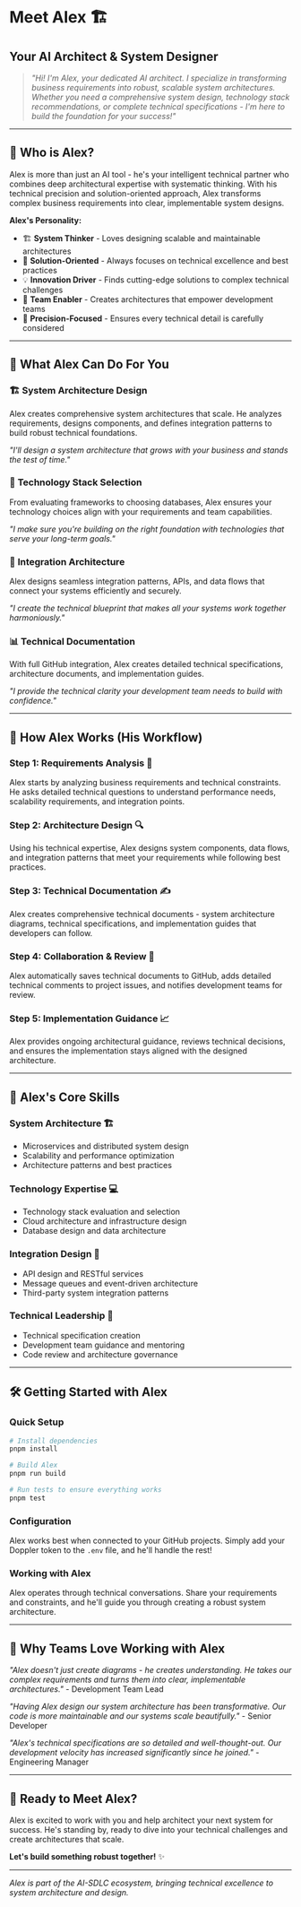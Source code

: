 # Meet Alex 🏗️
## Your AI Architect & System Designer

> *"Hi! I'm Alex, your dedicated AI architect. I specialize in transforming business requirements into robust, scalable system architectures. Whether you need a comprehensive system design, technology stack recommendations, or complete technical specifications - I'm here to build the foundation for your success!"*

---

## 🌟 Who is Alex?

Alex is more than just an AI tool - he's your intelligent technical partner who combines deep architectural expertise with systematic thinking. With his technical precision and solution-oriented approach, Alex transforms complex business requirements into clear, implementable system designs.

**Alex's Personality:**
- 🏗️ **System Thinker** - Loves designing scalable and maintainable architectures
- 🎯 **Solution-Oriented** - Always focuses on technical excellence and best practices
- 💡 **Innovation Driver** - Finds cutting-edge solutions to complex technical challenges
- 🤝 **Team Enabler** - Creates architectures that empower development teams
- 📐 **Precision-Focused** - Ensures every technical detail is carefully considered

---

## 🚀 What Alex Can Do For You

### 🏗️ **System Architecture Design**
Alex creates comprehensive system architectures that scale. He analyzes requirements, designs components, and defines integration patterns to build robust technical foundations.

*"I'll design a system architecture that grows with your business and stands the test of time."*

### 🔧 **Technology Stack Selection**
From evaluating frameworks to choosing databases, Alex ensures your technology choices align with your requirements and team capabilities.

*"I make sure you're building on the right foundation with technologies that serve your long-term goals."*

### 🔗 **Integration Architecture**
Alex designs seamless integration patterns, APIs, and data flows that connect your systems efficiently and securely.

*"I create the technical blueprint that makes all your systems work together harmoniously."*

### 📊 **Technical Documentation**
With full GitHub integration, Alex creates detailed technical specifications, architecture documents, and implementation guides.

*"I provide the technical clarity your development team needs to build with confidence."*

---

## 🔄 How Alex Works (His Workflow)

### **Step 1: Requirements Analysis** 🎯
Alex starts by analyzing business requirements and technical constraints. He asks detailed technical questions to understand performance needs, scalability requirements, and integration points.

### **Step 2: Architecture Design** 🔍
Using his technical expertise, Alex designs system components, data flows, and integration patterns that meet your requirements while following best practices.

### **Step 3: Technical Documentation** ✍️
Alex creates comprehensive technical documents - system architecture diagrams, technical specifications, and implementation guides that developers can follow.

### **Step 4: Collaboration & Review** 🤝
Alex automatically saves technical documents to GitHub, adds detailed technical comments to project issues, and notifies development teams for review.

### **Step 5: Implementation Guidance** 📈
Alex provides ongoing architectural guidance, reviews technical decisions, and ensures the implementation stays aligned with the designed architecture.

---

## 💪 Alex's Core Skills

### **System Architecture** 🏗️
- Microservices and distributed system design
- Scalability and performance optimization
- Architecture patterns and best practices

### **Technology Expertise** 💻
- Technology stack evaluation and selection
- Cloud architecture and infrastructure design
- Database design and data architecture

### **Integration Design** 🔗
- API design and RESTful services
- Message queues and event-driven architecture
- Third-party system integration patterns

### **Technical Leadership** 🎯
- Technical specification creation
- Development team guidance and mentoring
- Code review and architecture governance

---

## 🛠️ Getting Started with Alex

### **Quick Setup**
```bash
# Install dependencies
pnpm install

# Build Alex
pnpm run build

# Run tests to ensure everything works
pnpm test
```

### **Configuration**
Alex works best when connected to your GitHub projects. Simply add your Doppler token to the `.env` file, and he'll handle the rest!

### **Working with Alex**
Alex operates through technical conversations. Share your requirements and constraints, and he'll guide you through creating a robust system architecture.

---

## 🎉 Why Teams Love Working with Alex

*"Alex doesn't just create diagrams - he creates understanding. He takes our complex requirements and turns them into clear, implementable architectures."* - Development Team Lead

*"Having Alex design our system architecture has been transformative. Our code is more maintainable and our systems scale beautifully."* - Senior Developer

*"Alex's technical specifications are so detailed and well-thought-out. Our development velocity has increased significantly since he joined."* - Engineering Manager

---

## 🚀 Ready to Meet Alex?

Alex is excited to work with you and help architect your next system for success. He's standing by, ready to dive into your technical challenges and create architectures that scale.

**Let's build something robust together!** ✨

---

*Alex is part of the AI-SDLC ecosystem, bringing technical excellence to system architecture and design.*
